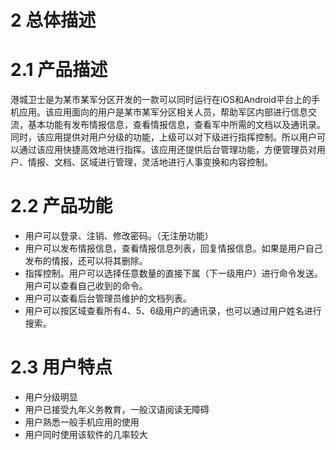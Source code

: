 # 2 总体描述

# 2.1 产品描述

港城卫士是为某市某军分区开发的一款可以同时运行在iOS和Android平台上的手机应用。该应用面向的用户是某市某军分区相关人员，帮助军区内部进行信息交流，基本功能有发布情报信息，查看情报信息，查看军中所需的文档以及通讯录。同时，该应用提供对用户分级的功能，上级可以对下级进行指挥控制。所以用户可以通过该应用快捷高效地进行指挥。该应用还提供后台管理功能，方便管理员对用户、情报、文档、区域进行管理，灵活地进行人事变换和内容控制。


# 2.2 产品功能

* 用户可以登录、注销、修改密码。（无注册功能）
* 用户可以发布情报信息，查看情报信息列表，回复情报信息。如果是用户自己发布的情报，还可以将其删除。
* 指挥控制。用户可以选择任意数量的直接下属（下一级用户）进行命令发送。用户可以查看自己收到的命令。
* 用户可以查看后台管理员维护的文档列表。
* 用户可以按区域查看所有4、5、6级用户的通讯录，也可以通过用户姓名进行搜索。

# 2.3 用户特点
* 用户分级明显
* 用户已接受九年义务教育，一般汉语阅读无障碍
* 用户熟悉一般手机应用的使用
* 用户同时使用该软件的几率较大